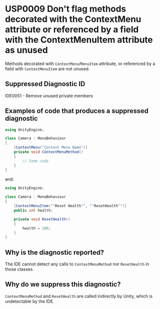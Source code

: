 # USP0009 Don't flag methods decorated with the ContextMenu attribute or referenced by a field with the ContextMenuItem attribute as unused

Methods decorated with `ContextMenu`/`MenuItem` attribute, or referenced by a field with `ContextMenuItem` are not unused.

## Suppressed Diagnostic ID

IDE0051 - Remove unused private members

## Examples of code that produces a suppressed diagnostic
```csharp
using UnityEngine;

class Camera : MonoBehaviour
{
    [ContextMenu("Context Menu Name")]
    private void ContextMenuMethod()
    {
        // Some code
    }
}
```
and:
```csharp
using UnityEngine;

class Camera : MonoBehaviour
{
    [ContextMenuItem(""Reset Health"", ""ResetHealth"")]
    public int health;

    private void ResetHealth()
    {
        health = 100;
    }
}
```
## Why is the diagnostic reported?

The IDE cannot detect any calls to `ContextMenuMethod` nor `ResetHealth` in those classes.

## Why do we suppress this diagnostic?

`ContextMenuMethod` and `ResetHealth` are called indirectly by Unity, which is undetectable by the IDE.